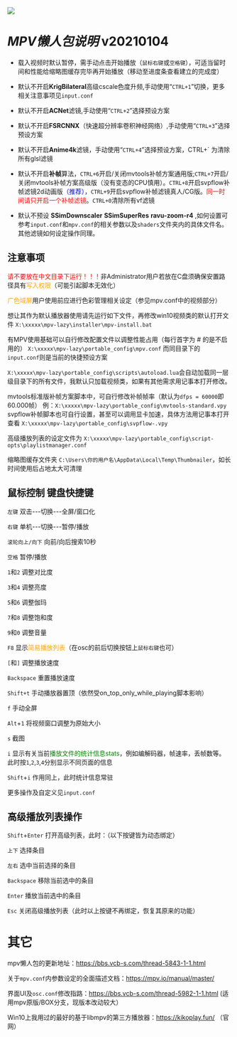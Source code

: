 ![](https://github.com/hooke007/MPV_lazy/blob/master/%E7%95%8C%E9%9D%A2%E5%AF%B9%E6%AF%94.jpg)

# _MPV懒人包说明_ v20210104

* 载入视频时默认暂停，需手动点击开始播放（`鼠标右键`或`空格键`），可适当留时间和性能给缩略图缓存完毕再开始播放（移动至进度条查看建立的完成度）
* 默认不开启**KrigBilateral**高级cscale色度升频,手动使用“`CTRL+1`”切换，更多相关注意事项见`input.conf`
* 默认不开启**ACNet**滤镜,手动使用“`CTRL+2`”选择预设方案
* 默认不开启**FSRCNNX**（快速超分辨率卷积神经网络）,手动使用“`CTRL+3`”选择预设方案
* 默认不开启**Anime4k**滤镜，手动使用“`CTRL+4`”选择预设方案，CTRL+` 为清除所有glsl滤镜
* 默认不开启**补帧**算法，`CTRL+6`开启/关闭mvtools补帧方案通用版;`CTRL+7`开启/关闭mvtools补帧方案高级版（没有变态的CPU慎用）。`CTRL+8`开启svpflow补帧滤镜2d动画版<font color=blue>（推荐）</font>，`CTRL+9`开启svpflow补帧滤镜真人/CG版。<font color=red>同一时间请只开启一个补帧滤镜</font>。`CTRL+0`清除所有vf滤镜

* 默认不预设 **SSimDownscaler** **SSimSuperRes** **ravu-zoom-r4** ,如何设置可参考`input.conf`和`mpv.conf`的相关参数以及`shaders`文件夹内的具体文件名。其他滤镜如何设定操作同理。

## **注意事项**
<font color=red>请不要放在中文目录下运行！！！</font>非Administrator用户若放在C盘须确保安置路径具有<font color=orange>写入权限</font>（可能引起脚本无效化）

<font color=orange>广色域屏</font>用户使用前应进行色彩管理相关设定（参见mpv.conf中的视频部分）

想让其作为默认播放器使用请先运行如下文件，再修改win10视频类的默认打开文件
`X:\xxxxx\mpv-lazy\installer\mpv-install.bat`

有MPV使用基础可以自行修改配置文件以调整性能占用（每行首字为 # 的是不启用的）
`X:\xxxxx\mpv-lazy\portable_config\mpv.conf`
而同目录下的`input.conf`则是当前的快捷预设方案

`X:\xxxxx\mpv-lazy\portable_config\scripts\autoload.lua`会自动加载同一层级目录下的所有文件，我默认只加载视频类，如果有其他需求用记事本打开修改。

mvtools标准版补帧方案脚本中，可自行修改补帧帧率（默认为`dfps = 60000`即60.000帧）
例：`X:\xxxxx\mpv-lazy\portable_config\mvtools-standard.vpy`
svpflow补帧脚本也可自行设置，甚至可以调用显卡加速，具体方法用记事本打开查看
`X:\xxxxx\mpv-lazy\portable_config\svpflow-.vpy`

高级播放列表的设定文件为
`X:\xxxxx\mpv-lazy\portable_config\script-opts\playlistmanager.conf`

缩略图缓存文件夹 `C:\Users\你的用户名\AppData\Local\Temp\Thumbnailer`，如长时间使用后占地太大可清理

## **鼠标控制 键盘快捷键**
`左键` 双击---切换---全屏/窗口化

`右键` 单机---切换---暂停/播放

`滚轮向上/向下` 向前/向后搜索10秒

`空格` 暂停/播放

`1`和`2` 调整对比度

`3`和`4` 调整亮度

`5`和`6` 调整伽玛

`7`和`8` 调整饱和度

`9`和`0` 调整音量

`F8` 显示<font color=orange>简易播放列表</font>（在osc的前后切换按钮上`鼠标右键`也可）

`[`和`]` 调整播放速度

`Backspace` 重置播放速度

`Shift+t` 手动播放器置顶（依然受on_top_only_while_playing脚本影响）

`f` 手动全屏

`Alt`+`1` 将视频窗口调整为原始大小

`s` 截图

`i` 显示有关当前<font color=green>播放文件的统计信息stats</font>，例如编解码器，帧速率，丢帧数等。 此时按`1`,`2`,`3`,`4`分别显示不同页面的信息

`Shift`+`i` 作用同上，此时统计信息常驻

更多操作及自定义见`input.conf`

## **高级播放列表操作**
`Shift`+`Enter` 打开高级列表，此时：（以下按键皆为动态绑定）

`上下` 选择条目

`左右` 选中当前选择的条目

`Backspace` 移除当前选中的条目

`Enter` 播放当前选中的条目

`Esc` 关闭高级播放列表（此时以上按键不再绑定，恢复其原来的功能）

# 其它
mpv懒人包的更新地址：https://bbs.vcb-s.com/thread-5843-1-1.html

关于`mpv.conf`内参数设定的全面描述文档：https://mpv.io/manual/master/

界面UI及`osc.conf`修改指路：https://bbs.vcb-s.com/thread-5982-1-1.html (适用mpv原版/BOX分支，现版本改动较大）

Win10上我用过的最好的基于libmpv的第三方播放器：https://kikoplay.fun/ （官网）
